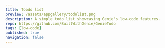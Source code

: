 ```yaml
---
title: Toodo list
preview: /assets/appgallery/todolist.png
description: A simple todo list showcasing Genie's low-code features.
repo: https://github.com/BuiltWithGenie/GenieTodo
tags: [low-code]
published: true
navigation: false
---
```

